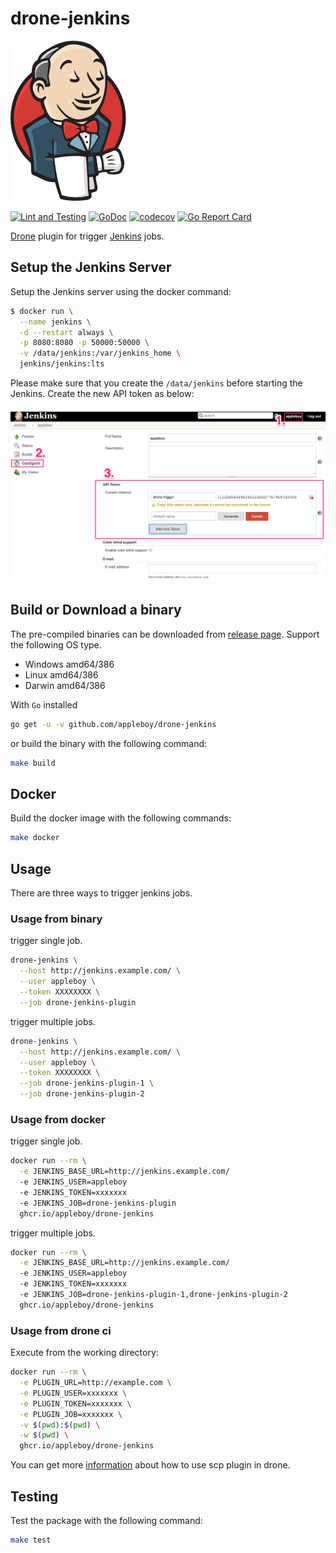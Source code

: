 # drone-jenkins

![logo](./images/logo.png)

[![Lint and Testing](https://github.com/appleboy/drone-jenkins/actions/workflows/lint.yml/badge.svg)](https://github.com/appleboy/drone-jenkins/actions/workflows/lint.yml)
[![GoDoc](https://godoc.org/github.com/appleboy/drone-jenkins?status.svg)](https://godoc.org/github.com/appleboy/drone-jenkins)
[![codecov](https://codecov.io/gh/appleboy/drone-jenkins/branch/master/graph/badge.svg)](https://codecov.io/gh/appleboy/drone-jenkins)
[![Go Report Card](https://goreportcard.com/badge/github.com/appleboy/drone-jenkins)](https://goreportcard.com/report/github.com/appleboy/drone-jenkins)

[Drone](https://github.com/drone/drone) plugin for trigger [Jenkins](https://jenkins.io/) jobs.

## Setup the Jenkins Server

Setup the Jenkins server using the docker command:

```sh
$ docker run \
  --name jenkins \
  -d --restart always \
  -p 8080:8080 -p 50000:50000 \
  -v /data/jenkins:/var/jenkins_home \
  jenkins/jenkins:lts
```

Please make sure that you create the `/data/jenkins` before starting the Jenkins. Create the new API token as below:

![jenkins token](./images/jenkins-token.png)

## Build or Download a binary

The pre-compiled binaries can be downloaded from [release page](https://github.com/appleboy/drone-jenkins/releases). Support the following OS type.

* Windows amd64/386
* Linux amd64/386
* Darwin amd64/386

With `Go` installed

```sh
go get -u -v github.com/appleboy/drone-jenkins
```

or build the binary with the following command:

```sh
make build
```

## Docker

Build the docker image with the following commands:

```sh
make docker
```

## Usage

There are three ways to trigger jenkins jobs.

### Usage from binary

trigger single job.

```bash
drone-jenkins \
  --host http://jenkins.example.com/ \
  --user appleboy \
  --token XXXXXXXX \
  --job drone-jenkins-plugin
```

trigger multiple jobs.

```bash
drone-jenkins \
  --host http://jenkins.example.com/ \
  --user appleboy \
  --token XXXXXXXX \
  --job drone-jenkins-plugin-1 \
  --job drone-jenkins-plugin-2
```

### Usage from docker

trigger single job.

```bash
docker run --rm \
  -e JENKINS_BASE_URL=http://jenkins.example.com/
  -e JENKINS_USER=appleboy
  -e JENKINS_TOKEN=xxxxxxx
  -e JENKINS_JOB=drone-jenkins-plugin
  ghcr.io/appleboy/drone-jenkins
```

trigger multiple jobs.

```bash
docker run --rm \
  -e JENKINS_BASE_URL=http://jenkins.example.com/
  -e JENKINS_USER=appleboy
  -e JENKINS_TOKEN=xxxxxxx
  -e JENKINS_JOB=drone-jenkins-plugin-1,drone-jenkins-plugin-2
  ghcr.io/appleboy/drone-jenkins
```

### Usage from drone ci

Execute from the working directory:

```sh
docker run --rm \
  -e PLUGIN_URL=http://example.com \
  -e PLUGIN_USER=xxxxxxx \
  -e PLUGIN_TOKEN=xxxxxxx \
  -e PLUGIN_JOB=xxxxxxx \
  -v $(pwd):$(pwd) \
  -w $(pwd) \
  ghcr.io/appleboy/drone-jenkins
```

You can get more [information](DOCS.md) about how to use scp plugin in drone.

## Testing

Test the package with the following command:

```sh
make test
```
